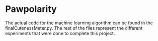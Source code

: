 # Pawpolarity

The actual code for the machine learning algorithm can be found in the finalCutenessMeter.py. The rest of the files represent the different experiments that were done to complete this project.
